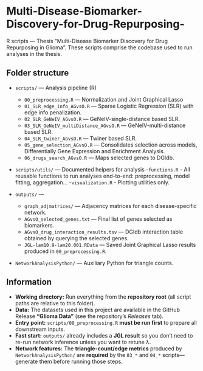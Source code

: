 # Multi-Disease-Biomarker-Discovery-for-Drug-Repurposing-
R scripts — Thesis “Multi-Disease Biomarker Discovery for Drug Repurposing in Glioma”. These scripts comprise the codebase used to run analyses in the thesis.

## Folder structure

- `scripts/` — Analysis pipeline (R)
  - `00_preprocessing.R` — Normalization and Joint Graphical Lasso
  - `01_SLR_edge_info_AGvsO.R` — Sparse Logistic Regression (SLR) with edge info penalization.
  - `02_SLR_GeNeIV_AGvsO.R` — GeNeIV-single-distance based SLR.
  - `03_SLR_GeNeIV_multiDistance_AGvsO.R` — GeNeIV-multi-distance based SLR.
  - `04_SLR_twiner_AGvsO.R` — Twiner based SLR.
  - `05_gene_selection_AGvsO.R` — Consolidates selection across models, Differentially Gene Expression and Enrichment Analysis.
  - `06_drugs_search_AGvsO.R` — Maps selected genes to DGIdb.

- `scripts/utils/` — Documented helpers for analysis
  -`functions.R` - All reusable functions to run analyses end-to-end: preprocessing, model fitting, aggregation...
  -`visualization.R` - Plotting utilities only.
- `outputs/` —
  - `graph_adjmatrices/` — Adjacency matrices for each disease-specific network.
  - `AGvsO_selected_genes.txt` — Final list of genes selected as biomarkers.
  - `AGvsO_drug_interaction_results.tsv` — DGIdb interaction table obtained by querying the selected genes.
  - `JGL-lam10.9-lam20.001.RData` — Saved Joint Graphical Lasso results produced in `00_preprocessing.R`.
- `NetworkAnalysisPython/` — Auxiliary Python for triangle counts.

## Information 
- **Working directory:** Run everything from the **repository root** (all script paths are relative to this folder).
- **Data:** The datasets used in this project are available in the GitHub Release **“Glioma Data”** (see the repository’s *Releases* tab).
- **Entry point:** `scripts/00_preprocessing.R` **must be run first** to prepare all downstream inputs.
- **Fast start:** `outputs/` already includes a **JGL result** so you don’t need to re-run network inference unless you want to retune λ.
- **Network features:** The **triangle-count/edge metrics** produced by `NetworkAnalysisPython/` are **required** by the `03_*` and `04_*` scripts—generate them before running those steps.


